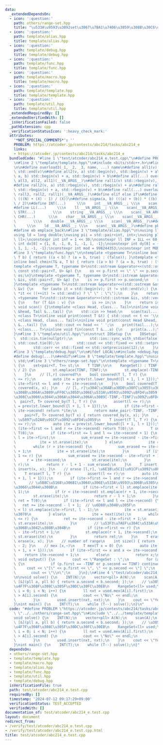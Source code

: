```yaml
---
data:
  _extendedDependsOn:
  - icon: ':question:'
    path: others/range-set.hpp
    title: "\u533A\u9593\u3092set\u3067\u7BA1\u7406\u3059\u308B\u30C6\u30AF"
  - icon: ':question:'
    path: template/alias.hpp
    title: template/alias.hpp
  - icon: ':question:'
    path: template/debug.hpp
    title: template/debug.hpp
  - icon: ':question:'
    path: template/func.hpp
    title: template/func.hpp
  - icon: ':question:'
    path: template/macro.hpp
    title: template/macro.hpp
  - icon: ':question:'
    path: template/template.hpp
    title: template/template.hpp
  - icon: ':question:'
    path: template/util.hpp
    title: template/util.hpp
  _extendedRequiredBy: []
  _extendedVerifiedWith: []
  _isVerificationFailed: false
  _pathExtension: cpp
  _verificationStatusIcon: ':heavy_check_mark:'
  attributes:
    '*NOT_SPECIAL_COMMENTS*': ''
    PROBLEM: https://atcoder.jp/contests/abc214/tasks/abc214_e
    links:
    - https://atcoder.jp/contests/abc214/tasks/abc214_e
  bundledCode: "#line 1 \"test/atcoder/abc214_e.test.cpp\"\n#define PROBLEM \"https://atcoder.jp/contests/abc214/tasks/abc214_e\"\
    \n#line 2 \"template/template.hpp\"\n#include <bits/stdc++.h>\n#line 3 \"template/macro.hpp\"\
    \n\n#define overload3(_1, _2, _3, name, ...) name\n#define all1(v) std::begin(v),\
    \ std::end(v)\n#define all2(v, a) std::begin(v), std::begin(v) + a\n#define all3(v,\
    \ a, b) std::begin(v) + a, std::begin(v) + b\n#define all(...) overload3(__VA_ARGS__,\
    \ all3, all2, all1)(__VA_ARGS__)\n#define rall1(v) std::rbegin(v), std::rend(v)\n\
    #define rall2(v, a) std::rbegin(v), std::rbegin(v) + a\n#define rall3(v, a, b)\
    \ std::rbegin(v) + a, std::rbegin(v) + b\n#define rall(...) overload3(__VA_ARGS__,\
    \ rall3, rall2, rall1)(__VA_ARGS__)\n#define elif else if\n#define updiv(N, X)\
    \ (((N) + (X) - 1) / (X))\n#define sigma(a, b) (((a) + (b)) * ((b) - (a) + 1)\
    \ / 2)\n#define INT(...)     \\\n    int __VA_ARGS__; \\\n    scan(__VA_ARGS__)\n\
    #define LL(...)     \\\n    ll __VA_ARGS__; \\\n    scan(__VA_ARGS__)\n#define\
    \ STR(...)        \\\n    string __VA_ARGS__; \\\n    scan(__VA_ARGS__)\n#define\
    \ CHR(...)      \\\n    char __VA_ARGS__; \\\n    scan(__VA_ARGS__)\n#define DOU(...)\
    \        \\\n    double __VA_ARGS__; \\\n    scan(__VA_ARGS__)\n#define LD(...)\
    \     \\\n    ld __VA_ARGS__; \\\n    scan(__VA_ARGS__)\n#define pb push_back\n\
    #define eb emplace_back\n#line 3 \"template/alias.hpp\"\n\nusing ll = long long;\n\
    using ld = long double;\nusing pii = std::pair<int, int>;\nusing pll = std::pair<ll,\
    \ ll>;\nconstexpr int inf = 1 << 30;\nconstexpr ll INF = 1LL << 60;\nconstexpr\
    \ int dx[8] = {1, 0, -1, 0, 1, -1, 1, -1};\nconstexpr int dy[8] = {0, 1, 0, -1,\
    \ 1, 1, -1, -1};\nconstexpr int mod = 998244353;\nconstexpr int MOD = 1e9 + 7;\n\
    #line 3 \"template/func.hpp\"\n\ntemplate <typename T>\ninline bool chmax(T& a,\
    \ T b) { return ((a < b) ? (a = b, true) : (false)); }\ntemplate <typename T>\n\
    inline bool chmin(T& a, T b) { return ((a > b) ? (a = b, true) : (false)); }\n\
    template <typename T, typename U>\nstd::ostream &operator<<(std::ostream &os,\
    \ const std::pair<T, U> &p) {\n    os << p.first << \" \" << p.second;\n    return\
    \ os;\n}\ntemplate <typename T, typename U>\nstd::istream &operator>>(std::istream\
    \ &is, std::pair<T, U> &p) {\n    is >> p.first >> p.second;\n    return is;\n\
    }\ntemplate <typename T>\nstd::ostream &operator<<(std::ostream &os, const std::vector<T>\
    \ &v) {\n    for (auto it = std::begin(v); it != std::end(v);) {\n        os <<\
    \ *it << ((++it) != std::end(v) ? \" \" : \"\");\n    }\n    return os;\n}\ntemplate\
    \ <typename T>\nstd::istream &operator>>(std::istream &is, std::vector<T> &v)\
    \ {\n    for (T &in : v) {\n        is >> in;\n    }\n    return is;\n}\ninline\
    \ void scan() {}\ntemplate <class Head, class... Tail>\ninline void scan(Head\
    \ &head, Tail &...tail) {\n    std::cin >> head;\n    scan(tail...);\n}\ntemplate\
    \ <class T>\ninline void print(const T &t) { std::cout << t << '\\n'; }\ntemplate\
    \ <class Head, class... Tail>\ninline void print(const Head &head, const Tail\
    \ &...tail) {\n    std::cout << head << ' ';\n    print(tail...);\n}\ntemplate\
    \ <class... T>\ninline void fin(const T &...a) {\n    print(a...);\n    exit(0);\n\
    }\n#line 3 \"template/util.hpp\"\n\nstruct IOSetup {\n    IOSetup() {\n      \
    \  std::cin.tie(nullptr);\n        std::ios::sync_with_stdio(false);\n       \
    \ std::cout.tie(0);\n        std::cout << std::fixed << std::setprecision(12);\n\
    \        std::cerr << std::fixed << std::setprecision(12);\n    }\n} IOSetup;\n\
    #line 3 \"template/debug.hpp\"\n\n#ifdef LOCAL\n#include <debug.hpp>\n#else\n\
    #define debug(...)\n#endif\n#line 8 \"template/template.hpp\"\nusing namespace\
    \ std;\n#line 3 \"others/range-set.hpp\"\n\ntemplate <typename T>\nstruct RangeSet\
    \ {\n    set<pair<T, T>> st;\n    T TINF;\n\n    RangeSet() : TINF(numeric_limits<T>::max()\
    \ / 2) {\n        st.emplace(TINF, TINF);\n        st.emplace(-TINF, -TINF);\n\
    \    }\n    // [l,r] covered?\n    bool covered(T l, T r) {\n        assert(l\
    \ <= r);\n        auto ite = prev(st.lower_bound({l + 1, l + 1}));\n        return\
    \ ite->first <= l and r <= ite->second;\n    }\n    bool covered(T x) { return\
    \ covered(x, x); }\n    // [l, r]\u304C\u30AB\u30D0\u30FC\u3055\u308C\u3066\u3044\
    \u308B\u306A\u3089\uFF0C\u305D\u306E\u533A\u9593\u3092\u8FD4\u3059.\n    // \u3055\
    \u308C\u3066\u3044\u306A\u3044\u306A\u3089[-TINF,-TINF]\u3092\u8FD4\u3059\n  \
    \  pair<T, T> covered_by(T l, T r) {\n        assert(l <= r);\n        auto ite\
    \ = prev(st.lower_bound({l + 1, l + 1}));\n        if (ite->first <= l and r <=\
    \ ite->second) return *ite;\n        return make_pair(-TINF, -TINF);\n    }\n\
    \    pair<T, T> covered_by(T x) { return covered_by(x, x); }\n    // insert[l,r],\
    \ \u5897\u52A0\u91CF\u3092\u8FD4\u3059\n    T insert(T l, T r) {\n        assert(l\
    \ <= r);\n        auto ite = prev(st.lower_bound({l + 1, l + 1}));\n        if\
    \ (ite->first <= l and r <= ite->second) return T(0);\n        T sum_erased =\
    \ T(0);\n        if (ite->first <= l and l <= ite->second + 1) {\n           \
    \ l = ite->first;\n            sum_erased += ite->second - ite->first + 1;\n \
    \           ite = st.erase(ite);\n        } else\n            ite = next(ite);\n\
    \        while (r > ite->second) {\n            sum_erased += ite->second - ite->first\
    \ + 1;\n            ite = st.erase(ite);\n        }\n        if (ite->first -\
    \ 1 <= r) {\n            sum_erased += ite->second - ite->first + 1;\n       \
    \     r = ite->second;\n            st.erase(ite);\n        }\n        st.emplace(l,\
    \ r);\n        return r - l + 1 - sum_erased;\n    }\n    T insert(T x) { return\
    \ insert(x, x); }\n    // erase [l,r], \u6E1B\u5C11\u91CF\u3092\u8FD4\u3059\n\
    \    T erase(T l, T r) {\n        assert(l <= r);\n        auto ite = prev(st.lower_bound({l\
    \ + 1, l + 1}));\n        if (ite->first <= l and r <= ite->second) {\n      \
    \      // \u5B8C\u5168\u306B1\u3064\u306E\u533A\u9593\u306B\u5305\u542B\u3055\u308C\
    \u3066\u3044\u308B\n            if (ite->first < l) st.emplace(ite->first, l -\
    \ 1);\n            if (r < ite->second) st.emplace(r + 1, ite->second);\n    \
    \        st.erase(ite);\n            return r - l + 1;\n        }\n\n        T\
    \ ret = T(0);\n        if (ite->first <= l and l <= ite->second) {\n         \
    \   ret += ite->second - l + 1;  // \u6D88\u3048\u305F\n            if (ite->first\
    \ < l) st.emplace(ite->first, l - 1);\n            ite = st.erase(ite);  // \u6B21\
    \u3078\n        } else\n            ite = next(ite);\n        while (ite->second\
    \ <= r) {\n            ret += ite->second - ite->first + 1;\n            ite =\
    \ st.erase(ite);\n        }\n        // \u53F3\u7AEF\u304C\u533A\u9593\u306E\u9593\
    \u306B\u3042\u308B\u304B\n        if (ite->first <= r) {\n            ret += r\
    \ - ite->first + 1;\n            st.emplace(r + 1, ite->second);\n           \
    \ st.erase(ite);\n        }\n        return ret;\n    }\n    T erase(T x) { return\
    \ erase(x, x); }\n    // number of range\n    int size() { return (int)st.size()\
    \ - 2; }\n    // mex [x,~)\n    T mex(T x = 0) {\n        auto ite = prev(st.lower_bound({x\
    \ + 1, x + 1}));\n        if (ite->first <= x and x <= ite->second)\n        \
    \    return ite->second + 1;\n        else\n            return x;\n    }\n   \
    \ void output() {\n        cout << \"RangeSet : \";\n        for (auto &p : st)\
    \ {\n            if (p.first == -TINF or p.second == TINF) continue;\n       \
    \     cout << \"[\" << p.first << \", \" << p.second << \"] \";\n        }\n \
    \       cout << \"\\n\";\n    }\n};\n#line 4 \"test/atcoder/abc214_e.test.cpp\"\
    \n\nvoid solve() {\n    INT(N);\n    vector<pll> A(N);\n    scan(A);\n    sort(all(A),\
    \ [&](pll a, pll b) { return a.second < b.second; });\n    // \u3059\u3067\u306B\
    \u4F7F\u308F\u308C\u305F\u30DC\u30FC\u30EB\n    RangeSet<ll> used;\n    for (int\
    \ i = 0; i < N; i++) {\n        ll nxt = used.mex(A[i].first);\n        if (nxt\
    \ > A[i].second) {\n            cout << \"No\" << endl;\n            return;\n\
    \        }\n        used.insert(nxt, nxt);\n    }\n    cout << \"Yes\" << endl;\n\
    }\nint main() {\n    INT(T);\n    while (T--) solve();\n}\n"
  code: "#define PROBLEM \"https://atcoder.jp/contests/abc214/tasks/abc214_e\"\n#include\
    \ \"../../others/range-set.hpp\"\n#include \"../../template/template.hpp\"\n\n\
    void solve() {\n    INT(N);\n    vector<pll> A(N);\n    scan(A);\n    sort(all(A),\
    \ [&](pll a, pll b) { return a.second < b.second; });\n    // \u3059\u3067\u306B\
    \u4F7F\u308F\u308C\u305F\u30DC\u30FC\u30EB\n    RangeSet<ll> used;\n    for (int\
    \ i = 0; i < N; i++) {\n        ll nxt = used.mex(A[i].first);\n        if (nxt\
    \ > A[i].second) {\n            cout << \"No\" << endl;\n            return;\n\
    \        }\n        used.insert(nxt, nxt);\n    }\n    cout << \"Yes\" << endl;\n\
    }\nint main() {\n    INT(T);\n    while (T--) solve();\n}"
  dependsOn:
  - others/range-set.hpp
  - template/template.hpp
  - template/macro.hpp
  - template/alias.hpp
  - template/func.hpp
  - template/util.hpp
  - template/debug.hpp
  isVerificationFile: true
  path: test/atcoder/abc214_e.test.cpp
  requiredBy: []
  timestamp: '2024-07-12 09:17:29+09:00'
  verificationStatus: TEST_ACCEPTED
  verifiedWith: []
documentation_of: test/atcoder/abc214_e.test.cpp
layout: document
redirect_from:
- /verify/test/atcoder/abc214_e.test.cpp
- /verify/test/atcoder/abc214_e.test.cpp.html
title: test/atcoder/abc214_e.test.cpp
---
```


